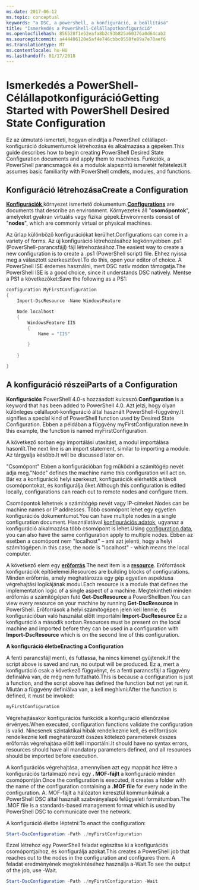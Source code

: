 ```yaml
---
ms.date: 2017-06-12
ms.topic: conceptual
keywords: "a DSC, a powershell, a konfiguráció, a beállítása"
title: "Ismerkedés a PowerShell-Célállapotkonfiguráció"
ms.openlocfilehash: 856528f1e52eafa8b2c93b825a60376a0d64cab2
ms.sourcegitcommit: a444406120e5af4e746cbbc0558fe89a7e78aef6
ms.translationtype: MT
ms.contentlocale: hu-HU
ms.lasthandoff: 01/17/2018
---
```

# <a name="getting-started-with-powershell-desired-state-configuration"></a><span data-ttu-id="457a9-103">Ismerkedés a PowerShell-Célállapotkonfiguráció</span><span class="sxs-lookup"><span data-stu-id="457a9-103">Getting Started with PowerShell Desired State Configuration</span></span> #

<span data-ttu-id="457a9-104">Ez az útmutató ismerteti, hogyan elindítja a PowerShell célállapot-konfiguráció dokumentumok létrehozása és alkalmazása a gépeken.</span><span class="sxs-lookup"><span data-stu-id="457a9-104">This guide describes how to begin creating PowerShell Desired State Configuration documents and apply them to machines.</span></span> <span data-ttu-id="457a9-105">Funkciók, a PowerShell parancsmagok és a modulok alapszintű ismeretét feltételezi.</span><span class="sxs-lookup"><span data-stu-id="457a9-105">It assumes basic familiarity with PowerShell cmdlets, modules, and functions.</span></span> 


## <a name="create-a-configuration"></a><span data-ttu-id="457a9-106">Konfiguráció létrehozása</span><span class="sxs-lookup"><span data-stu-id="457a9-106">Create a Configuration</span></span> ##

<span data-ttu-id="457a9-107">[**Konfigurációk** ](https://msdn.microsoft.com/en-us/powershell/dsc/configurations) környezet ismertető dokumentum.</span><span class="sxs-lookup"><span data-stu-id="457a9-107">[**Configurations**](https://msdn.microsoft.com/en-us/powershell/dsc/configurations) are documents that describe an environment.</span></span> <span data-ttu-id="457a9-108">Környezetek áll "**csomópontok**", amelyeket gyakran virtuális vagy fizikai gépek.</span><span class="sxs-lookup"><span data-stu-id="457a9-108">Environments consist of "**nodes**", which are commonly virtual or physical machines.</span></span> 

<span data-ttu-id="457a9-109">Az űrlap különböző konfigurációkat kerülhet.</span><span class="sxs-lookup"><span data-stu-id="457a9-109">Configurations can come in a variety of forms.</span></span> <span data-ttu-id="457a9-110">Az új konfiguráció létrehozásához legkönnyebben .ps1 (PowerShell-parancsfájl) fájl létrehozásához.</span><span class="sxs-lookup"><span data-stu-id="457a9-110">The easiest way to create a new configuration is to create a .ps1 (PowerShell script) file.</span></span> <span data-ttu-id="457a9-111">Ehhez nyissa meg a választott szerkesztővel.</span><span class="sxs-lookup"><span data-stu-id="457a9-111">To do this, open your editor of choice.</span></span> <span data-ttu-id="457a9-112">A PowerShell ISE érdemes használni, mert DSC natív módon támogatja.</span><span class="sxs-lookup"><span data-stu-id="457a9-112">The PowerShell ISE is a good choice, since it understands DSC natively.</span></span> <span data-ttu-id="457a9-113">Mentse a PS1 a következőket:</span><span class="sxs-lookup"><span data-stu-id="457a9-113">Save the following as a PS1:</span></span>

```powershell
configuration MyFirstConfiguration
{
    Import-DscResource -Name WindowsFeature

    Node localhost
    {
        WindowsFeature IIS
        {
            Name = "IIS"

        }
        
    }

}
```
## <a name="parts-of-a-configuration"></a><span data-ttu-id="457a9-114">A konfiguráció részei</span><span class="sxs-lookup"><span data-stu-id="457a9-114">Parts of a Configuration</span></span> ##
<span data-ttu-id="457a9-115">**Konfigurációs** PowerShell 4.0-s hozzáadott kulcsszó.</span><span class="sxs-lookup"><span data-stu-id="457a9-115">**Configuration** is a keyword that has been added to PowerShell 4.0.</span></span> <span data-ttu-id="457a9-116">Azt jelzi, hogy olyan különleges célállapot-konfiguráció által használt PowerShell-függvény.</span><span class="sxs-lookup"><span data-stu-id="457a9-116">It signifies a special kind of PowerShell function used by Desired State Configuration.</span></span> <span data-ttu-id="457a9-117">Ebben a példában a függvény myFirstConfiguration neve.</span><span class="sxs-lookup"><span data-stu-id="457a9-117">In this example, the function is named myFirstConfiguration.</span></span> 

<span data-ttu-id="457a9-118">A következő sorban egy importálási utasítást, a modul importálása hasonlít.</span><span class="sxs-lookup"><span data-stu-id="457a9-118">The next line is an import statement, similar to importing a module.</span></span> <span data-ttu-id="457a9-119">Az tárgyalja később.</span><span class="sxs-lookup"><span data-stu-id="457a9-119">It will be discussed later on.</span></span>

<span data-ttu-id="457a9-120">"Csomópont" Ebben a konfigurációban fog működni a számítógép nevét adja meg.</span><span class="sxs-lookup"><span data-stu-id="457a9-120">"Node" defines the machine name this configuration will act on.</span></span> <span data-ttu-id="457a9-121">Bár ez a konfiguráció helyi szerkeszt, konfigurációk elérhetők a távoli csomópontokat, és konfigurálja őket.</span><span class="sxs-lookup"><span data-stu-id="457a9-121">Although this configuration is edited locally, configurations can reach out to remote nodes and configure them.</span></span> 

<span data-ttu-id="457a9-122">Csomópontok lehetnek a számítógép nevét vagy IP-címeket.</span><span class="sxs-lookup"><span data-stu-id="457a9-122">Nodes can be machine names or IP addresses.</span></span> <span data-ttu-id="457a9-123">Több csomópont lehet egy egyetlen konfigurációs dokumentumot.</span><span class="sxs-lookup"><span data-stu-id="457a9-123">You can have multiple nodes in a single configuration document.</span></span> <span data-ttu-id="457a9-124">Használatával [konfigurációs adatok](https://msdn.microsoft.com/en-us/powershell/dsc/configdata), ugyanaz a konfiguráció alkalmazása több csomópont is lehet.</span><span class="sxs-lookup"><span data-stu-id="457a9-124">Using [configuration data](https://msdn.microsoft.com/en-us/powershell/dsc/configdata), you can also have the same configuration apply to multiple nodes.</span></span> <span data-ttu-id="457a9-125">Ebben az esetben a csomópont nem "localhost" – ami azt jelenti, hogy a helyi számítógépen.</span><span class="sxs-lookup"><span data-stu-id="457a9-125">In this case, the node is "localhost" - which means the local computer.</span></span> 

<span data-ttu-id="457a9-126">A következő elem egy [ **erőforrás**](https://msdn.microsoft.com/en-us/powershell/dsc/resources).</span><span class="sxs-lookup"><span data-stu-id="457a9-126">The next item is a [**resource**](https://msdn.microsoft.com/en-us/powershell/dsc/resources).</span></span> <span data-ttu-id="457a9-127">Erőforrások konfigurációk építőelemei.</span><span class="sxs-lookup"><span data-stu-id="457a9-127">Resources are building blocks of configurations.</span></span> <span data-ttu-id="457a9-128">Minden erőforrás, amely meghatározza egy gép egyetlen aspektusa végrehajtási logikájának modul.</span><span class="sxs-lookup"><span data-stu-id="457a9-128">Each resource is a module that defines the implementation logic of a single aspect of a machine.</span></span> <span data-ttu-id="457a9-129">Megtekintheti minden erőforrás a számítógépen futó **Get-DscResource** a PowerShellben.</span><span class="sxs-lookup"><span data-stu-id="457a9-129">You can view every resource on your machine by running **Get-DscResource** in PowerShell.</span></span> <span data-ttu-id="457a9-130">Erőforrások a helyi számítógépen jelen kell lennie, és konfigurációban való használat előtt importálni **Import-DscResource** Ez a konfiguráció a második sorban.</span><span class="sxs-lookup"><span data-stu-id="457a9-130">Resources must be present on the local machine and imported before they can be used in a configuration with **Import-DscResource** which is on the second line of this configuration.</span></span> 

<span data-ttu-id="457a9-131">**A konfiguráció életbe**</span><span class="sxs-lookup"><span data-stu-id="457a9-131">**Enacting a Configuration**</span></span>

<span data-ttu-id="457a9-132">A fenti parancsfájl menti, és futtassa, ha nincs kimenet gyűjtenek.</span><span class="sxs-lookup"><span data-stu-id="457a9-132">If the script above is saved and run, no output will be produced.</span></span> <span data-ttu-id="457a9-133">Ez a, mert a konfiguráció csak a következő függvényt, és a fenti parancsfájl a függvény definiálva van, de még nem futtatható.</span><span class="sxs-lookup"><span data-stu-id="457a9-133">This is because a configuration is just a function, and the script above has defined the function but not yet run it.</span></span> <span data-ttu-id="457a9-134">Miután a függvény definiálva van, a kell meghívni:</span><span class="sxs-lookup"><span data-stu-id="457a9-134">After the function is defined, it must be invoked:</span></span>
```powershell
myFirstConfiguration
```

<span data-ttu-id="457a9-135">Végrehajtásakor konfigurációs funkciók a konfiguráció ellenőrzése érvényes.</span><span class="sxs-lookup"><span data-stu-id="457a9-135">When executed, configuration functions validate the configuration is valid.</span></span> <span data-ttu-id="457a9-136">Nincsenek szintaktikai hibák rendelkeznie kell, és erőforrások rendelkeznie kell meghatározott összes kötelező paraméterek összes erőforrás végrehajtása előtt kell importálni.</span><span class="sxs-lookup"><span data-stu-id="457a9-136">It should have no syntax errors, resources should have all mandatory parameters defined, and all resources should be imported before execution.</span></span>

<span data-ttu-id="457a9-137">A konfigurációs végrehajtása, amennyiben azt egy mappát hoz létre a konfigurációs tartalmazó nevű egy **. MOF-fájlt** a konfiguráció minden csomópontján.</span><span class="sxs-lookup"><span data-stu-id="457a9-137">Once the configuration is executed, it creates a folder with the name of the configuration containing a **.MOF file** for every node in the configuration.</span></span> <span data-ttu-id="457a9-138">A. MOF-fájlt a hálózaton keresztül kommunikálnak a PowerShell DSC által használt szabványalapú felügyeleti formátumban.</span><span class="sxs-lookup"><span data-stu-id="457a9-138">The .MOF file is a standards-based management format which is used by PowerShell DSC to communicate over the network.</span></span>

<span data-ttu-id="457a9-139">A konfiguráció életbe léptetni:</span><span class="sxs-lookup"><span data-stu-id="457a9-139">To enact the configuration:</span></span>
```powershell
Start-DscConfiguration -Path ./myFirstConfiguration
```
<span data-ttu-id="457a9-140">Ezzel létrehoz egy PowerShell feladat egészítse ki a konfigurációs csomópontjaihoz, és konfigurálja azokat.</span><span class="sxs-lookup"><span data-stu-id="457a9-140">This creates a PowerShell job that reaches out to the nodes in the configuration and configures them.</span></span> <span data-ttu-id="457a9-141">A feladat eredményének megtekintéséhez használja a-Wait.</span><span class="sxs-lookup"><span data-stu-id="457a9-141">To see the output of the job, use -Wait.</span></span> 
```powershell
Start-DscConfiguration -Path ./myFirstConfiguration -Wait
```

